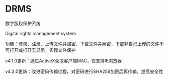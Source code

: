 # DRMS

数字版权保护系统

 Digital rights management system
 
功能：登录、注册、上传文件并加密、下载文件并解密，下载非自己上传的文件不可打开或打开无显示，实现文件保护

v4.1.0更新：通过ActiveX获取客户端MAC，仅支持IE浏览器

v4.2.0更新：改进密码传输过程，对密码进行SHA256加密后再传输，提高安全性
